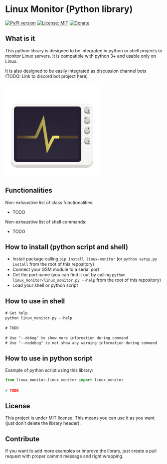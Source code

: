 # Linux Monitor (Python library)
[![PyPI version](https://badge.fury.io/py/Linux-Monitor.svg)](https://badge.fury.io/py/Linux-Monitor) [![License: MIT](https://img.shields.io/badge/License-MIT-brightgreen.svg)](https://github.com/QuentinCG/Linux-Monitor-Python-Library/blob/master/LICENSE.md) [![Donate](https://img.shields.io/badge/Donate-PayPal-blue.svg)](https://paypal.me/QuentinCG)

## What is it

This python library is designed to be integrated in python or shell projects to monitor Linux servers.
It is compatible with python 3+ and usable only on Linux.

It is also designed to be easily integrated as discussion channel bots (TODO: Link to discord bot project here)

<img src="https://github.com/QuentinCG/Linux-Monitor-Python-Library/raw/master/welcome.png" width="300">

## Functionalities

Non-exhaustive list of class functionalities:
  - TODO

Non-exhaustive list of shell commands:
  - TODO

## How to install (python script and shell)

  - Install package calling `pip install linux-monitor` (or `python setup.py install` from the root of this repository)
  - Connect your GSM module to a serial port
  - Get the port name (you can find it out by calling `python linux_monitor/linux_monitor.py --help` from the root of this repository)
  - Load your shell or python script

## How to use in shell

```shell
# Get help
python linux_monitor.py --help

# TODO

# Use "--debug" to show more information during command
# Use "--nodebug" to not show any warning information during command
```

## How to use in python script

Example of python script using this library:

```python
from linux_monitor.linux_monitor import linux_monitor

# TODO
```

## License

This project is under MIT license. This means you can use it as you want (just don't delete the library header).

## Contribute

If you want to add more examples or improve the library, just create a pull request with proper commit message and right wrapping.
